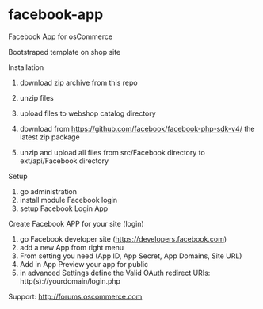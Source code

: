 # facebook-app
Facebook App for osCommerce


Bootstraped template on shop site


Installation

1. download zip archive from this repo
2. unzip files
3. upload files to webshop catalog directory

4. download from https://github.com/facebook/facebook-php-sdk-v4/ the latest zip package
5. unzip and upload all files from src/Facebook directory to ext/api/Facebook directory

Setup

1. go administration
2. install module Facebook login
3. setup Facebook Login App

Create Facebook APP for your site (login)

1. go Facebook developer site (https://developers.facebook.com)
2. add a new App from right menu
3. From setting you need (App ID, App Secret, App Domains, Site URL)
4. Add in App Preview your app for public
5. in advanced Settings define the Valid OAuth redirect URIs:
   http(s)://yourdomain/login.php

Support:
http://forums.oscommerce.com
